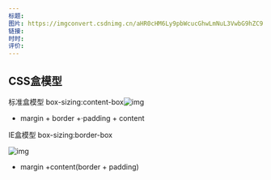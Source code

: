 ```yaml
---
标题: 
图片: https://imgconvert.csdnimg.cn/aHR0cHM6Ly9pbWcucGhwLmNuL3VwbG9hZC9pbWFnZS8yMzYvOTM4LzUzNS8xNTcxNjM5Mzc0MTA3NjEyLmpwZw?x-oss-process=image/format,png
链接: 
时时: 
评价:
---
```


## CSS盒模型

标准盒模型 box-sizing:content-box![img](https://cdn.nlark.com/yuque/0/2023/webp/34220974/1683105364323-ef5ce76d-02a9-47f8-9db2-f7d8b555f2d7.webp)

- margin + border +·padding + content

IE盒模型 box-sizing:border-box

![img](https://cdn.nlark.com/yuque/0/2023/webp/34220974/1683105387296-63944569-edad-4409-af59-9f74174037ea.webp)

- margin +content(border + padding)